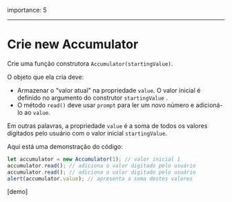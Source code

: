 importance: 5

---

# Crie new Accumulator

Crie uma função construtora `Accumulator(startingValue)`.

O objeto que ela cria deve:

- Armazenar o "valor atual" na propriedade `value`. O valor inicial é definido no argumento do construtor `startingValue` .
- O método `read()` deve usar `prompt` para ler um novo número e adicioná-lo ao `value`.

Em outras palavras, a propriedade `value` é a soma de todos os valores digitados pelo usuário com o valor inicial `startingValue`.

Aqui está uma demonstração do código:

```js
let accumulator = new Accumulator(1); // valor inicial 1
accumulator.read(); // adiciona o valor digitado pelo usuário
accumulator.read(); // adiciona o valor digitado pelo usuário
alert(accumulator.value); // apresenta a soma destes valores
```

[demo]
